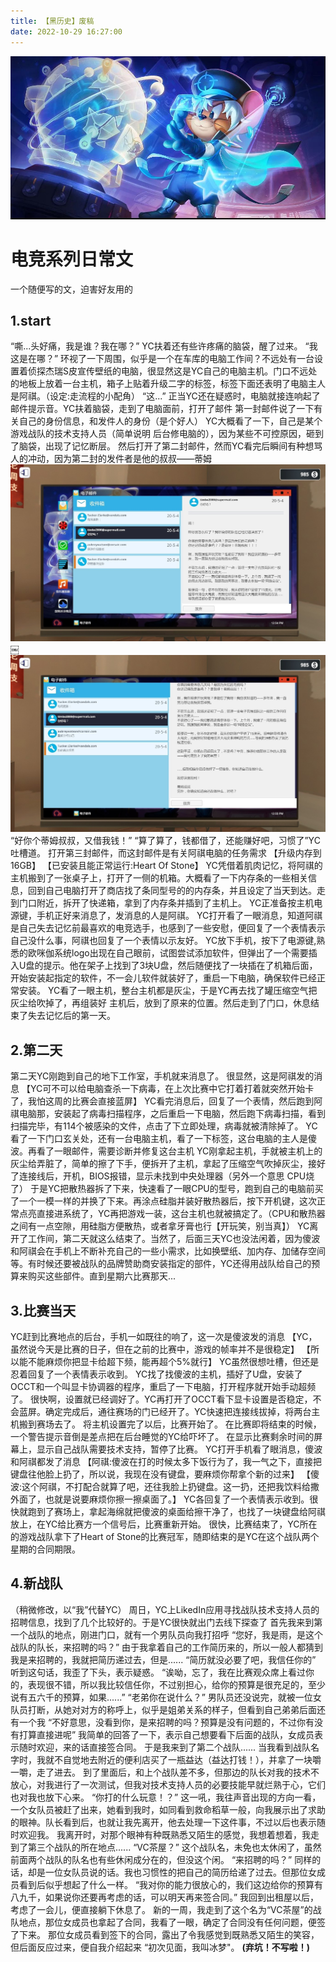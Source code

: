 ```yaml
---
title: 【黑历史】废稿
date: 2022-10-29 16:27:00
---
```

![](/image/trash/top.jpg)
# 电竞系列日常文
一个随便写的文，迫害好友用的
## 1.start
“嘶...头好痛，我是谁？我在哪？”
YC扶着还有些许疼痛的脑袋，醒了过来。
“我这是在哪？”
环视了一下周围，似乎是一个在车库的电脑工作间？不远处有一台设置着侦探杰瑞S皮宣传壁纸的电脑，很显然这是YC自己的电脑主机。门口不远处的地板上放着一台主机，箱子上贴着升级二字的标签，标签下面还表明了电脑主人是阿祺。（设定:走流程的小配角）
“这...”
正当YC还在疑惑时，电脑就接连响起了邮件提示音。YC扶着脑袋，走到了电脑面前，打开了邮件
第一封邮件说了一下有关自己的身份信息，和发件人的身份（是个好人）
YC大概看了一下，自己是某个游戏战队的技术支持人员（简单说明 后台修电脑的），因为某些不可控原因，砸到了脑袋，出现了记忆断层。
然后打开了第二封邮件，然而YC看完后瞬间有种想骂人的冲动，因为第二封的发件者是他的叔叔——蒂姆
![](/image/trash/1.jpg)
￼![](/image/trash/2.jpg)
“好你个蒂姆叔叔，又借我钱！”
“算了算了，钱都借了，还能赚好吧，习惯了”YC吐槽道。
打开第三封邮件，而这封邮件是有关阿祺电脑的任务需求
【升级内存到16GB】
【已安装且能正常运行:Heart Of Stone】
YC凭借着肌肉记忆，将阿祺的主机搬到了一张桌子上，打开了一侧的机箱。大概看了一下内存条的一些相关信息，回到自己电脑打开了商店找了条同型号的的内存条，并且设定了当天到达。走到门口附近，拆开了快递箱，拿到了内存条并插到了主机上。
YC正准备按主机电源键，手机正好来消息了，发消息的人是阿祺。
YC打开看了一眼消息，知道阿祺是自己失去记忆前最喜欢的电竞选手，也感到了一些安慰，便回复了一个表情表示自己没什么事，阿祺也回复了一个表情以示友好。
YC放下手机，按下了电源键,熟悉的欧咪伽系统logo出现在自己眼前，试图尝试添加软件，但弹出了一个需要插入U盘的提示。他在架子上找到了3块U盘，然后随便找了一块插在了机箱后面，开始安装起指定的软件，不一会儿软件就装好了，重启一下电脑，确保软件已经正常安装。
YC看了一眼主机，整台主机都是灰尘，于是YC再去找了罐压缩空气把灰尘给吹掉了，再组装好
主机后，放到了原来的位置。然后走到了门口，休息结束了失去记忆后的第一天。
## 2.第二天
第二天YC刚跑到自己的地下工作室，手机就来消息了。
很显然，这是阿祺发的消息
【YC可不可以给电脑查杀一下病毒，在上次比赛中它打着打着就突然开始卡了，我怕这周的比赛会直接蓝屏】
YC看完消息后，回复了一个表情，然后跑到阿祺电脑那，安装起了病毒扫描程序，之后重启一下电脑，然后跑下病毒扫描，看到扫描完毕，有114个被感染的文件，点击了下立即处理，病毒就被清除掉了。
YC看了一下门口玄关处，还有一台电脑主机，看了一下标签，这台电脑的主人是傻波。再看了一眼邮件，需要诊断并修复这台主机
YC刚拿起主机，手就被主机上的灰尘给弄脏了，简单的擦了下手，便拆开了主机，拿起了压缩空气吹掉灰尘，接好了连接线后，开机，BIOS报错，显示未找到中央处理器（另外一个意思 CPU烧了）
于是YC把散热器拆了下来，快速看了一眼CPU的型号，跑到自己的电脑前买了一个一模一样的并换了下来。再涂点硅脂并装好散热器后，按下开机键，这次正常点亮直接进系统了，YC再把游戏一装，这台主机也就被搞定了。（CPU和散热器之间有一点空隙，用硅脂方便散热，或者拿牙膏也行【开玩笑，别当真】）
YC离开了工作间，第二天就这么结束了。当然了，后面三天YC也没法闲着，因为傻波和阿祺会在手机上不断补充自己的一些小需求，比如换壁纸、加内存、加储存空间等。有时候还要被战队的品牌赞助商安装指定的部件，YC还得用战队给自己的预算来购买这些部件。直到星期六比赛那天...
## 3.比赛当天
YC赶到比赛地点的后台，手机一如既往的响了，这一次是傻波发的消息
【YC，虽然说今天是比赛的日子，但在之前的比赛中，游戏的帧率并不是很稳定】
【所以能不能麻烦你把显卡给超下频，能再超个5%就行】
YC虽然很想吐槽，但还是忍着回复了一个表情表示收到。
YC找了找傻波的主机，插好了U盘，安装了OCCT和一个叫显卡协调器的程序，重启了一下电脑，打开程序就开始手动超频了。
很快啊，设置就已经调好了。YC再打开了OCCT看下显卡设置是否稳定，不会蓝屏。确定完成后，通往赛场的门已经开了。YC快速把连接线拔掉，将两台主机搬到赛场去了。
将主机设置完了以后，比赛开始了。
在比赛即将结束的时候，一个警告提示音倒是差点把在后台睡觉的YC给吓坏了。
在显示比赛剩余时间的屏幕上，显示自己战队需要技术支持，暂停了比赛。
YC打开手机看了眼消息，傻波和阿祺都发了消息
【阿祺:傻波在打的时候太多下饭行为了，我一气之下，直接把键盘往他脸上扔了，所以说，我现在没有键盘，要麻烦你帮拿个新的过来】
【傻波:这个阿祺，不打配合就算了吧，还往我脸上扔键盘。这一扔，还把我饮料给撒外面了，也就是说要麻烦你擦一擦桌面了。】
YC各回复了一个表情表示收到。很快就跑到了赛场上，拿起海绵就把傻波的桌面给擦干净了，也找了一块键盘给阿祺放上，在YC给比赛方一个信号后，比赛重新开始。
很快，比赛结束了，YC所在的游戏战队拿下了Heart of Stone的比赛冠军，随即结束的是YC在这个战队两个星期的合同期限。
## 4.新战队
（稍微修改，以“我”代替YC）
周日，YC上LikedIn应用寻找战队技术支持人员的招聘信息，找到了几个比较好的。于是YC很快就出门去线下探查了
首先我来到第一个战队的地点，刚进门口，就有一个男队员向我打招呼
“您好，我是雨，是这个战队的队长，来招聘的吗？”
由于我拿着自己的工作简历来的，所以一般人都猜到我是来招聘的，我就把简历递过去，但是......
“简历就没必要了吧，我信任你的”
听到这句话，我歪了下头，表示疑惑。
“诶呦，忘了，我在比赛观众席上看过你的，表现很不错，所以我比较信任你，不过别担心，给你的预算是很充足的，至少说有五六千的预算，如果......”
“老弟你在说什么？”
男队员还没说完，就被一位女队员打断，从她对对方的称呼上，似乎是姐弟关系的样子，但看到自己弟弟后面还有一个我
“不好意思，没看到你，是来招聘的吗？预算是没有问题的，不过你有没有打算直接进呢”
我简单的回答了一下，表示自己想要看下后面的战队，女成员表示随时欢迎，来的话直接签合同。
于是我来到了第二个战队......
当我看到战队名字时，我就不自觉地去附近的便利店买了一瓶益达（益达打钱！），并拿了一块嚼一嚼，走了进去。
到了里面后，和上个战队差不多，但那边的队长对我的技术不放心，对我进行了一次测试，但我对技术支持人员的必要技能早就烂熟于心，它们也对我也放下心来。
“你打的什么玩意！？”
这一吼，我往声音出现的方向一看，一个女队员被赶了出来，她看到我时，如同看到救命稻草一般，向我展示出了求助的眼神。队长看到后，也就让我先离开，他去处理一下这件事，不过以后也表示随时欢迎我。
我离开时，对那个眼神有种既熟悉又陌生的感觉，我想着想着，我走到了第三个战队的所在地点......
“VC茶屋？”
这个战队名，未免也太休闲了，虽然前面两个战队的队名也有些休闲成分在的，但没这个闲。
“来招聘的吗？”
同样的话，却是一位女队员说的话。我也习惯性的把自己的简历给递了过去。但那位女成员看到后似乎想起了什么一样。
“我对你的能力很放心的，我们这边给你的预算有八九千，如果说你还要再考虑的话，可以明天再来签合同。”
我回到出租屋以后，考虑了一会儿，便直接躺下休息了。
新的一周，我走到了这个名为“VC茶屋”的战队地点，那位女成员也拿起了合同，我看了一眼，确定了合同没有任何问题，便签了下来。
那位女成员看到签下的合同，露出了令我感觉到既熟悉又陌生的笑容，但后面反应过来，便自我介绍起来
“初次见面，我叫冰梦"。
**(弃坑！不写啦！)**